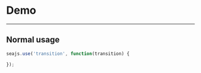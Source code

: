 # Demo

---

## Normal usage

````javascript
seajs.use('transition', function(transition) {

});
````
